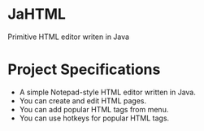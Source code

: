 # JaHTML
Primitive HTML editor writen in Java
# Project Specifications
- A simple Notepad-style HTML editor written in Java.
- You can create and edit HTML pages.
- You can add popular HTML tags from menu.
- You can use hotkeys for popular HTML tags.

	
